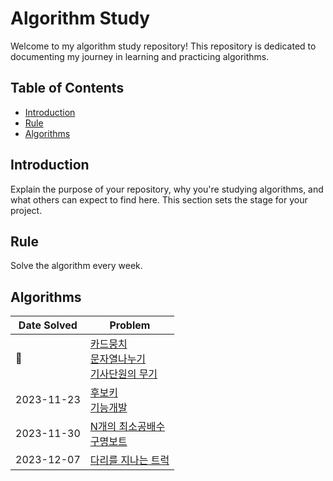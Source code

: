 # Algorithm Study

Welcome to my algorithm study repository! This repository is dedicated to documenting my journey in learning and practicing algorithms.

## Table of Contents

- [Introduction](#introduction)
- [Rule](#Rule)
- [Algorithms](#algorithms)

## Introduction

Explain the purpose of your repository, why you're studying algorithms, and what others can expect to find here. This section sets the stage for your project.

## Rule

Solve the algorithm every week.


## Algorithms

| Date Solved | Problem | 
|---------|-------------|
| 🙌 | [카드뭉치](https://school.programmers.co.kr/learn/courses/30/lessons/159994?language=kotlin)<br> [문자열나누기](https://school.programmers.co.kr/learn/courses/30/lessons/140108) <br> [기사단원의 무기](https://school.programmers.co.kr/learn/courses/30/lessons/136798) |
| 2023-11-23 | [후보키](https://school.programmers.co.kr/learn/courses/30/lessons/42890)<br> [기능개발](https://school.programmers.co.kr/learn/courses/30/lessons/42586) |
| 2023-11-30 | [N개의 최소공배수](https://school.programmers.co.kr/learn/courses/30/lessons/12953)<br> [구명보트](https://school.programmers.co.kr/learn/courses/30/lessons/42885) | 
| 2023-12-07 |[다리를 지나는 트럭](https://school.programmers.co.kr/learn/courses/30/lessons/42583)<br>|
